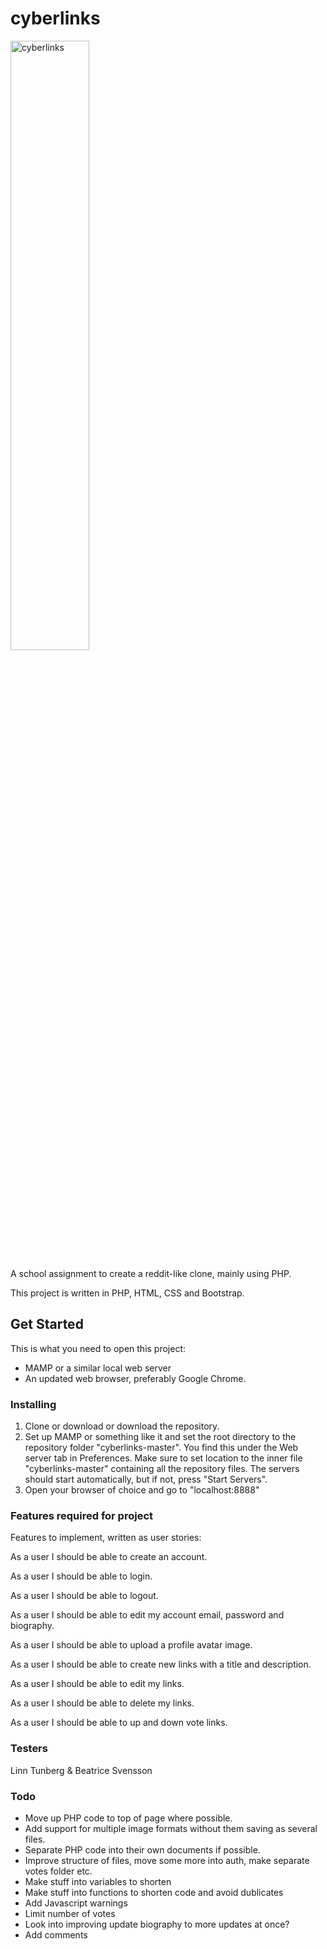 # cyberlinks

<img src="https://media.giphy.com/media/OtzgZFc49J8YM/giphy.gif" alt="cyberlinks" width="50%">

A school assignment to create a reddit-like clone, mainly using PHP.

This project is written in PHP, HTML, CSS and Bootstrap.

## Get Started

This is what you need to open this project:

- MAMP or a similar local web server
- An updated web browser, preferably Google Chrome.

### Installing

1. Clone or download or download the repository.
2. Set up MAMP or something like it and set the root directory to the repository folder "cyberlinks-master". You find this under the Web server tab in Preferences. Make sure to set location to the inner file "cyberlinks-master" containing all the repository files. The servers should start automatically, but if not, press "Start Servers".
3. Open your browser of choice and go to "localhost:8888"


### Features required for project
Features to implement, written as user stories:

As a user I should be able to create an account.

As a user I should be able to login.

As a user I should be able to logout.

As a user I should be able to edit my account email, password and biography.

As a user I should be able to upload a profile avatar image.

As a user I should be able to create new links with a title and description.

As a user I should be able to edit my links.

As a user I should be able to delete my links.

As a user I should be able to up and down vote links.

### Testers
Linn Tunberg & Beatrice Svensson

### Todo
- Move up PHP code to top of page where possible.
- Add support for multiple image formats without them saving as several files.
- Separate PHP code into their own documents if possible.
- Improve structure of files, move some more into auth, make separate votes folder etc.
- Make stuff into variables to shorten
- Make stuff into functions to shorten code and avoid dublicates
- Add Javascript warnings
- Limit number of votes
- Look into improving update biography to more updates at once?
- Add comments


```
